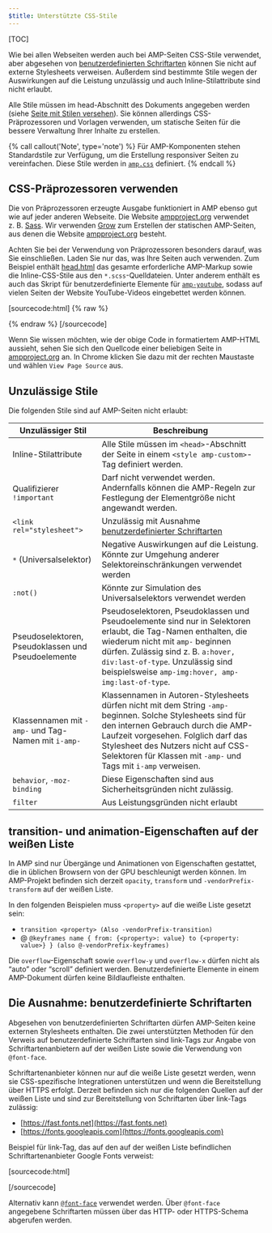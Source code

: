 ```yaml
---
$title: Unterstützte CSS-Stile
---
```

[TOC]

Wie bei allen Webseiten werden auch bei AMP-Seiten CSS-Stile verwendet, aber abgesehen von [benutzerdefinierten Schriftarten](#die-ausnahme:-benutzerdefinierte-schriftarten) können Sie nicht auf externe Stylesheets verweisen.
Außerdem sind bestimmte Stile wegen der Auswirkungen auf die Leistung unzulässig und auch Inline-Stilattribute sind nicht erlaubt.

Alle Stile müssen im head-Abschnitt des Dokuments angegeben werden (siehe [Seite mit Stilen versehen](/de/docs/guides/debug/validate.html)).
Sie können allerdings CSS-Präprozessoren und Vorlagen verwenden, um statische Seiten für die bessere Verwaltung Ihrer Inhalte zu erstellen.

{% call callout('Note', type='note') %}
Für AMP-Komponenten stehen Standardstile zur Verfügung, um die Erstellung responsiver Seiten zu vereinfachen.
Diese Stile werden in [`amp.css`](https://github.com/ampproject/amphtml/blob/master/css/amp.css) definiert.
{% endcall %}

## CSS-Präprozessoren verwenden

Die von Präprozessoren erzeugte Ausgabe funktioniert in AMP ebenso gut wie auf jeder anderen Webseite.
Die Website [ampproject.org](https://www.ampproject.org/) verwendet z. B. [Sass](http://sass-lang.com/).
Wir verwenden [Grow](http://grow.io/) zum Erstellen der statischen AMP-Seiten, aus denen die Website [ampproject.org](https://www.ampproject.org/) besteht.

Achten Sie bei der Verwendung von Präprozessoren besonders darauf, was Sie einschließen. Laden Sie nur das, was Ihre Seiten auch verwenden.
Zum Beispiel enthält [head.html](https://github.com/ampproject/docs/blob/master/views/partials/head.html) das gesamte erforderliche AMP-Markup sowie die Inline-CSS-Stile aus den `*.scss`-Quelldateien.
Unter anderem enthält es auch das Skript für benutzerdefinierte Elemente für [`amp-youtube`](/docs/reference/extended/amp-youtube.html), sodass auf vielen Seiten der Website YouTube-Videos eingebettet werden können.

[sourcecode:html] {% raw %}
<head>
  <meta charset="utf-8">
  <meta name="viewport" content="width=device-width,minimum-scale=1,initial-scale=1">
  <meta property="og:description" content="{% if doc.description %}{{doc.description}} – {% endif %}Accelerated Mobile Pages Project">
  <meta name="description" content="{% if doc.description %}{{doc.description}} – {% endif %}Accelerated Mobile Pages Project">

  <title>Accelerated Mobile Pages Project</title>
  <link rel="shortcut icon" href="/static/img/amp_favicon.png">
  <link rel="canonical" href="https://www.ampproject.org{{doc.url.path}}">
  <link href="https://fonts.googleapis.com/css?family=Roboto:200,300,400,500,700" rel="stylesheet" type="text/css">
  <style amp-custom>
  {% include "/assets/css/main.min.css" %}
  </style>

  <style amp-boilerplate>body{-webkit-animation:-amp-start 8s steps(1,end) 0s 1 normal both;-moz-animation:-amp-start 8s steps(1,end) 0s 1 normal both;-ms-animation:-amp-start 8s steps(1,end) 0s 1 normal both;animation:-amp-start 8s steps(1,end) 0s 1 normal both}@-webkit-keyframes -amp-start{from{visibility:hidden}to{visibility:visible}}@-moz-keyframes -amp-start{from{visibility:hidden}to{visibility:visible}}@-ms-keyframes -amp-start{from{visibility:hidden}to{visibility:visible}}@-o-keyframes -amp-start{from{visibility:hidden}to{visibility:visible}}@keyframes -amp-start{from{visibility:hidden}to{visibility:visible}}</style><noscript><style amp-boilerplate>body{-webkit-animation:none;-moz-animation:none;-ms-animation:none;animation:none}</style></noscript>
  <script async src="https://cdn.ampproject.org/v0.js"></script>
  <script async custom-element="amp-carousel" src="https://cdn.ampproject.org/v0/amp-carousel-0.1.js"></script>
  <script async custom-element="amp-analytics" src="https://cdn.ampproject.org/v0/amp-analytics-0.1.js"></script>
  <script async custom-element="amp-lightbox" src="https://cdn.ampproject.org/v0/amp-lightbox-0.1.js"></script>
  <script async custom-element="amp-youtube" src="https://cdn.ampproject.org/v0/amp-youtube-0.1.js"></script>
  <script async custom-element="amp-sidebar" src="https://cdn.ampproject.org/v0/amp-sidebar-0.1.js"></script>
  <script async custom-element="amp-iframe" src="https://cdn.ampproject.org/v0/amp-iframe-0.1.js"></script>
</head>
{% endraw %} [/sourcecode]

Wenn Sie wissen möchten, wie der obige Code in formatiertem AMP-HTML aussieht, sehen Sie sich den Quellcode einer beliebigen Seite in [ampproject.org](https://www.ampproject.org/) an.
In Chrome klicken Sie dazu mit der rechten Maustaste und wählen `View Page Source` aus.

## Unzulässige Stile

Die folgenden Stile sind auf AMP-Seiten nicht erlaubt:

<table>
  <thead>
    <tr>
      <th data-th="Banned style">Unzulässiger Stil</th>
      <th data-th="Description">Beschreibung</th>
    </tr>
  </thead>
  <tbody>
    <tr>
      <td data-th="Banned style">Inline-Stilattribute</td>
      <td data-th="Description">Alle Stile müssen im <code>&lt;head&gt;</code>-Abschnitt der Seite in einem <code>&lt;style amp-custom&gt;</code>-Tag definiert werden.</td>
    </tr>
    <tr>
      <td data-th="Banned style">Qualifizierer <code>!important</code> </td>
      <td data-th="Description">Darf nicht verwendet werden.
      Andernfalls können die AMP-Regeln zur Festlegung der Elementgröße nicht angewandt werden.</td>
    </tr>
    <tr>
      <td data-th="Banned style"><code>&lt;link rel="stylesheet"&gt;</code></td>
      <td data-th="Description">Unzulässig mit Ausnahme <a href="#die-ausnahme:-benutzerdefinierte-schriftarten">benutzerdefinierter Schriftarten</a></td>
    </tr>
    <tr>
      <td data-th="Banned style"><code>*</code> (Universalselektor)</td>
      <td data-th="Description">Negative Auswirkungen auf die Leistung. Könnte zur Umgehung anderer Selektoreinschränkungen verwendet werden</td>
    </tr>
    <tr>
      <td data-th="Banned style"><code>:not()</code></td>
      <td data-th="Description">Könnte zur Simulation des Universalselektors verwendet werden</td>
    </tr>
    <tr>
      <td data-th="Banned style">Pseudoselektoren, Pseudoklassen und Pseudoelemente</td>
      <td data-th="Description">Pseudoselektoren, Pseudoklassen und Pseudoelemente sind nur in Selektoren erlaubt, die Tag-Namen enthalten, die wiederum nicht mit <code>amp-</code> beginnen dürfen.
      Zulässig sind z. B. <code>a:hover, div:last-of-type</code>. Unzulässig sind beispielsweise <code>amp-img:hover, amp-img:last-of-type</code>.</td>
    </tr>
    <tr>
      <td data-th="Banned style">Klassennamen mit <code>-amp-</code> und Tag-Namen mit <code>i-amp-</code></td>
      <td data-th="Description">Klassennamen in Autoren-Stylesheets dürfen nicht mit dem String <code>-amp-</code> beginnen. Solche Stylesheets sind für den internen Gebrauch durch die AMP-Laufzeit vorgesehen. Folglich darf das Stylesheet des Nutzers nicht auf CSS-Selektoren für Klassen mit <code>-amp-</code> und Tags mit <code>i-amp</code> verweisen.</td>
    </tr>
    <tr>
      <td data-th="Banned style"><code>behavior</code>, <code>-moz-binding</code></td>
      <td data-th="Description">Diese Eigenschaften sind aus Sicherheitsgründen nicht zulässig.</td>
    </tr>
    <tr>
      <td data-th="Banned style"><code>filter</code></td>
      <td data-th="Description">Aus Leistungsgründen nicht erlaubt</td>
    </tr>
  </tbody>
</table>

## transition- und animation-Eigenschaften auf der weißen Liste

In AMP sind nur Übergänge und Animationen von Eigenschaften gestattet, die in üblichen Browsern von der GPU beschleunigt werden können.
Im AMP-Projekt befinden sich derzeit `opacity`, `transform` und `-vendorPrefix-transform` auf der weißen Liste.

In den folgenden Beispielen muss `<property>` auf die weiße Liste gesetzt sein:

* `transition <property> (Also -vendorPrefix-transition)`
* @ `@keyframes name { from: {<property>: value} to {<property: value>} } (also @-vendorPrefix-keyframes)`

Die `overflow`-Eigenschaft sowie `overflow-y` und `overflow-x` dürfen nicht als “auto” oder “scroll” definiert werden.
Benutzerdefinierte Elemente in einem AMP-Dokument dürfen keine Bildlaufleiste enthalten.

## Die Ausnahme: benutzerdefinierte Schriftarten

Abgesehen von benutzerdefinierten Schriftarten dürfen AMP-Seiten keine externen Stylesheets enthalten.
Die zwei unterstützten Methoden für den Verweis auf benutzerdefinierte Schriftarten sind link-Tags zur Angabe von Schriftartenanbietern auf der weißen Liste sowie die Verwendung von `@font-face`.

Schriftartenanbieter können nur auf die weiße Liste gesetzt werden, wenn sie CSS-spezifische Integrationen unterstützen und wenn die Bereitstellung über HTTPS erfolgt. Derzeit befinden sich nur die folgenden Quellen auf der weißen Liste und sind zur Bereitstellung von Schriftarten über link-Tags zulässig:

* [https://fast.fonts.net](https://fast.fonts.net)
* [https://fonts.googleapis.com](https://fonts.googleapis.com)

Beispiel für link-Tag, das auf den auf der weißen Liste befindlichen Schriftartenanbieter Google Fonts verweist:

[sourcecode:html]
<link rel="stylesheet" href="https://fonts.googleapis.com/css?family=Tangerine">
[/sourcecode]

Alternativ kann [`@font-face`](https://developer.mozilla.org/en-US/docs/Web/CSS/@font-face) verwendet werden.
Über `@font-face` angegebene Schriftarten müssen über das HTTP- oder HTTPS-Schema abgerufen werden.
